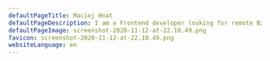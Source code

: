 ```yaml
---
defaultPageTitle: Maciej Hnat
defaultPageDescription: I am a Frontend developer looking for remote B2B opportunities!
defaultPageImage: screenshot-2020-11-12-at-22.10.49.png
favicon: screenshot-2020-11-12-at-22.10.49.png
websiteLanguage: en
---
```

